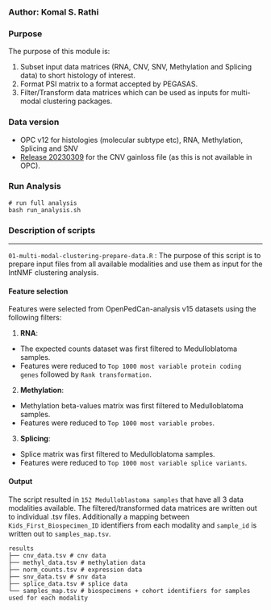 
### Author: Komal S. Rathi

### Purpose

The purpose of this module is:
1. Subset input data matrices (RNA, CNV, SNV, Methylation and Splicing data) to short histology of interest.
2. Format PSI matrix to a format accepted by PEGASAS.
3. Filter/Transform data matrices which can be used as inputs for multi-modal clustering packages. 

### Data version

- OPC v12 for histologies (molecular subtype etc), RNA, Methylation, Splicing and SNV
- [Release 20230309](https://cavatica.sbgenomics.com/u/d3b-bixu-ops/monthly-release-data/files/#q?path=20230309_release) for the CNV gainloss file (as this is not available in OPC).

### Run Analysis
```
# run full analysis
bash run_analysis.sh
```

### Description of scripts
***

`01-multi-modal-clustering-prepare-data.R` : The purpose of this script is to prepare input files from all available modalities and use them as input for the IntNMF clustering analysis.

#### Feature selection

Features were selected from OpenPedCan-analysis v15 datasets using the following filters:

1) **RNA**: 

- The expected counts dataset was first filtered to Medulloblatoma samples. 
- Features were reduced to `Top 1000 most variable protein coding genes` followed by `Rank transformation`.

2) **Methylation**:

- Methylation beta-values matrix was first filtered to Medulloblatoma samples. 
- Features were reduced to `Top 1000 most variable probes`.

3) **Splicing**:

- Splice matrix was first filtered to Medulloblatoma samples. 
- Features were reduced to `Top 1000 most variable splice variants`.

#### Output

The script resulted in `152 Medulloblastoma samples` that have all 3 data modalities available. The filtered/transformed data matrices are written out to individual .tsv files. Additionally a mapping between `Kids_First_Biospecimen_ID` identifiers from each modality and `sample_id` is written out to  `samples_map.tsv`.

```
results
├── cnv_data.tsv # cnv data 
├── methyl_data.tsv # methylation data 
├── norm_counts.tsv # expression data 
├── snv_data.tsv # snv data 
├── splice_data.tsv # splice data 
└── samples_map.tsv # biospecimens + cohort identifiers for samples used for each modality 
```
